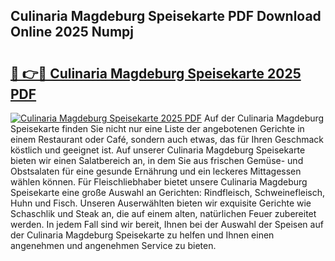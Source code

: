 ## Culinaria Magdeburg Speisekarte PDF Download Online 2025 Numpj

# <h2><a href="http://gc6oqr.nevu.top/?p=Culinaria+Magdeburg+Speisekarte">🔗 👉🔴 Culinaria Magdeburg Speisekarte 2025 PDF</a></h2>

[![Culinaria Magdeburg Speisekarte 2025 PDF](https://i.imgur.com/dBaPXMq.png)](http://gc6oqr.nevu.top/?p=Culinaria+Magdeburg+Speisekarte)
Auf der Culinaria Magdeburg Speisekarte finden Sie nicht nur eine Liste der angebotenen Gerichte in einem Restaurant oder Café, sondern auch etwas, das für Ihren Geschmack köstlich und geeignet ist. Auf unserer Culinaria Magdeburg Speisekarte bieten wir einen Salatbereich an, in dem Sie aus frischen Gemüse- und Obstsalaten für eine gesunde Ernährung und ein leckeres Mittagessen wählen können. Für Fleischliebhaber bietet unsere Culinaria Magdeburg Speisekarte eine große Auswahl an Gerichten: Rindfleisch, Schweinefleisch, Huhn und Fisch. Unseren Auserwählten bieten wir exquisite Gerichte wie Schaschlik und Steak an, die auf einem alten, natürlichen Feuer zubereitet werden. In jedem Fall sind wir bereit, Ihnen bei der Auswahl der Speisen auf der Culinaria Magdeburg Speisekarte zu helfen und Ihnen einen angenehmen und angenehmen Service zu bieten.
